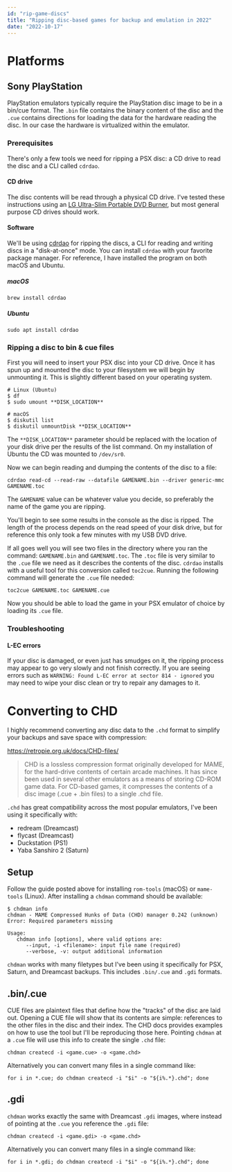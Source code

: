 ```yaml
---
id: "rip-game-discs"
title: "Ripping disc-based games for backup and emulation in 2022"
date: "2022-10-17"
---
```


# Platforms

## Sony PlayStation

PlayStation emulators typically require the PlayStation disc image to be in a bin/cue format. The `.bin` file contains the binary content of the disc and the `.cue` contains directions for loading the data for the hardware reading the disc. In our case the hardware is virtualized within the emulator.

### Prerequisites

There's only a few tools we need for ripping a PSX disc: a CD drive to read the disc and a CLI called `cdrdao`.

#### CD drive

The disc contents will be read through a physical CD drive. I've tested these instructions using an [LG Ultra-Slim Portable DVD Burner](https://a.co/d/3YAR4WD), but most general purpose CD drives should work.

#### Software

We'll be using [cdrdao](https://cdrdao.sourceforge.net/) for ripping the discs, a CLI for reading and writing discs in a "disk-at-once" mode. You can install `cdrdao` with your favorite package manager. For reference, I have installed the program on both macOS and Ubuntu.

##### macOS

`brew install cdrdao`

##### Ubuntu

`sudo apt install cdrdao`

### Ripping a disc to bin & cue files

First you will need to insert your PSX disc into your CD drive. Once it has spun up and mounted the disc to your filesystem we will begin by unmounting it. This is slightly different based on your operating system.

```
# Linux (Ubuntu)
$ df
$ sudo umount **DISK_LOCATION**

# macOS
$ diskutil list
$ diskutil unmountDisk **DISK_LOCATION**
```

The `**DISK_LOCATION**` parameter should be replaced with the location of your disk drive per the results of the list command. On my installation of Ubuntu the CD was mounted to `/dev/sr0`.

Now we can begin reading and dumping the contents of the disc to a file:

```
cdrdao read-cd --read-raw --datafile GAMENAME.bin --driver generic-mmc GAMENAME.toc
```

The `GAMENAME` value can be whatever value you decide, so preferably the name of the game you are ripping.

You'll begin to see some results in the console as the disc is ripped. The length of the process depends on the read speed of your disk drive, but for reference this only took a few minutes with my USB DVD drive.

If all goes well you will see two files in the directory where you ran the command: `GAMENAME.bin` and `GAMENAME.toc`. The `.toc` file is very similar to the `.cue` file we need as it describes the contents of the disc. `cdrdao` installs with a useful tool for this conversion called `toc2cue`. Running the following command will generate the `.cue` file needed:

`toc2cue GAMENAME.toc GAMENAME.cue`

Now you should be able to load the game in your PSX emulator of choice by loading its `.cue` file.

### Troubleshooting

#### L-EC errors

If your disc is damaged, or even just has smudges on it, the ripping process may appear to go very slowly and not finish correctly. If you are seeing errors such as `WARNING: Found L-EC error at sector 814 - ignored` you may need to wipe your disc clean or try to repair any damages to it.

# Converting to CHD

I highly recommend converting any disc data to the `.chd` format to simplify your backups and save space with compression:

https://retropie.org.uk/docs/CHD-files/

> CHD is a lossless compression format originally developed for MAME, for the hard-drive contents of certain arcade machines. It has since been used in several other emulators as a means of storing CD-ROM game data. For CD-based games, it compresses the contents of a disc image (.cue + .bin files) to a single .chd file.

`.chd` has great compatibility across the most popular emulators, I've been using it specifically with:

- redream (Dreamcast)
- flycast (Dreamcast)
- Duckstation (PS1)
- Yaba Sanshiro 2 (Saturn)

## Setup

Follow the guide posted above for installing `rom-tools` (macOS) or `mame-tools` (Linux). After installing a `chdman` command should be available:

```
$ chdman info
chdman - MAME Compressed Hunks of Data (CHD) manager 0.242 (unknown)
Error: Required parameters missing

Usage:
   chdman info [options], where valid options are:
      --input, -i <filename>: input file name (required)
      --verbose, -v: output additional information
```

`chdman` works with many filetypes but I've been using it specifically for PSX, Saturn, and Dreamcast backups. This includes `.bin/.cue` and `.gdi` formats.

## .bin/.cue

CUE files are plaintext files that define how the "tracks" of the disc are laid out. Opening a CUE file will show that its contents are simple: references to the other files in the disc and their index. The CHD docs provides examples on how to use the tool but I'll be reproducing those here. Pointing `chdman` at a `.cue` file will use this info to create the single `.chd` file:

`chdman createcd -i <game.cue> -o <game.chd>`

Alternatively you can convert many files in a single command like:

`for i in *.cue; do chdman createcd -i "$i" -o "${i%.*}.chd"; done`

## .gdi

`chdman` works exactly the same with Dreamcast `.gdi` images, where instead of pointing at the `.cue` you reference the `.gdi` file:

`chdman createcd -i <game.gdi> -o <game.chd>`

Alternatively you can convert many files in a single command like:

`for i in *.gdi; do chdman createcd -i "$i" -o "${i%.*}.chd"; done`
